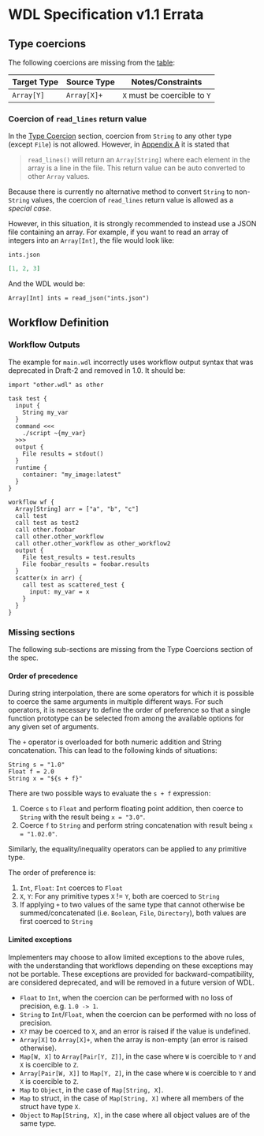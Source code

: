 # WDL Specification v1.1 Errata

## Type coercions

The following coercions are missing from the [table](https://github.com/openwdl/wdl/blob/main/versions/1.1/SPEC.md#type-coercion):

|Target Type |Source Type     |Notes/Constraints |
|------------|----------------|------------------|
|`Array[Y]`  |`Array[X]+`     |`X` must be coercible to `Y`|

### Coercion of `read_lines` return value

In the [Type Coercion](https://github.com/openwdl/wdl/blob/main/versions/1.1/SPEC.md#type-coercion) section, coercion from `String` to any other type (except `File`) is not allowed. However, in [Appendix A](https://github.com/openwdl/wdl/blob/main/versions/1.1/SPEC.md#array-deserialization-using-read_lines) it is stated that

> `read_lines()` will return an `Array[String]` where each element in the array is a line in the
> file. This return value can be auto converted to other `Array` values.

Because there is currently no alternative method to convert `String` to non-`String` values, the coercion of `read_lines` return value is allowed as a *special case*.

However, in this situation, it is strongly recommended to instead use a JSON file containing an array. For example, if you want to read an array of integers into an `Array[Int]`, the file would look like:

`ints.json`
```json
[1, 2, 3]
```

And the WDL would be:

```wdl
Array[Int] ints = read_json("ints.json")
```

## Workflow Definition

### Workflow Outputs

The example for `main.wdl` incorrectly uses workflow output syntax that was deprecated in Draft-2 and removed in 1.0. It should be:

```wdl
import "other.wdl" as other

task test {
  input {
    String my_var
  }
  command <<<
    ./script ~{my_var}
  >>>
  output {
    File results = stdout()
  }
  runtime {
    container: "my_image:latest"
  }
}

workflow wf {
  Array[String] arr = ["a", "b", "c"]
  call test
  call test as test2
  call other.foobar
  call other.other_workflow
  call other.other_workflow as other_workflow2
  output {
    File test_results = test.results
    File foobar_results = foobar.results
  }
  scatter(x in arr) {
    call test as scattered_test {
      input: my_var = x
    }
  }
}
```

### Missing sections

The following sub-sections are missing from the Type Coercions section of the spec.

#### Order of precedence

During string interpolation, there are some operators for which it is possible to coerce the same arguments in multiple different ways. For such operators, it is necessary to define the order of preference so that a single function prototype can be selected from among the available options for any given set of arguments.

The `+` operator is overloaded for both numeric addition and String concatenation. This can lead to the following kinds of situations:

```
String s = "1.0"
Float f = 2.0
String x = "${s + f}"
```

There are two possible ways to evaluate the `s + f` expression:

1. Coerce `s` to `Float` and perform floating point addition, then coerce to `String` with the result being `x = "3.0"`.
2. Coerce `f` to `String` and perform string concatenation with result being `x = "1.02.0"`.

Similarly, the equality/inequality operators can be applied to any primitive type.

The order of preference is:

1. `Int`, `Float`: `Int` coerces to `Float`
2. `X`, `Y`: For any primitive types `X` != `Y`, both are coerced to `String`
3. If applying `+` to two values of the same type that cannot otherwise be summed/concatenated (i.e. `Boolean`, `File`, `Directory`), both values are first coerced to `String`

#### Limited exceptions

Implementers may choose to allow limited exceptions to the above rules, with the understanding that workflows depending on these exceptions may not be portable. These exceptions are provided for backward-compatibility, are considered deprecated, and will be removed in a future version of WDL.

* `Float` to `Int`, when the coercion can be performed with no loss of precision, e.g. `1.0 -> 1`.
* `String` to `Int`/`Float`, when the coercion can be performed with no loss of precision.
* `X?` may be coerced to `X`, and an error is raised if the value is undefined.
* `Array[X]` to `Array[X]+`, when the array is non-empty (an error is raised otherwise).
* `Map[W, X]` to `Array[Pair[Y, Z]]`, in the case where `W` is coercible to `Y` and `X` is coercible to `Z`.
* `Array[Pair[W, X]]` to `Map[Y, Z]`, in the case where `W` is coercible to `Y` and `X` is coercible to `Z`.
* `Map` to `Object`, in the case of `Map[String, X]`.
* `Map` to struct, in the case of `Map[String, X]` where all members of the struct have type `X`.
* `Object` to `Map[String, X]`, in the case where all object values are of the same type.